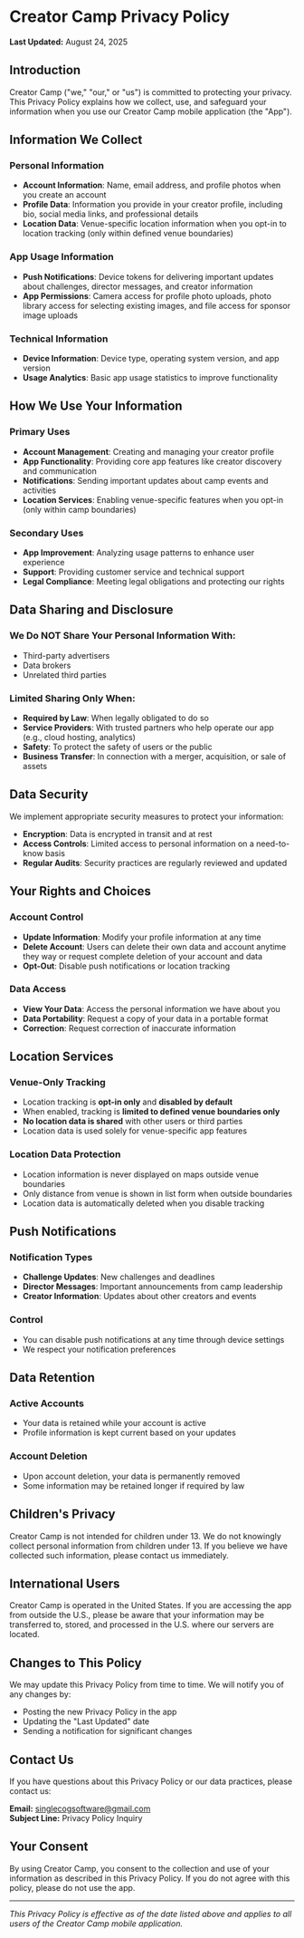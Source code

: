 # Creator Camp Privacy Policy

**Last Updated:** August 24, 2025

## Introduction

Creator Camp ("we," "our," or "us") is committed to protecting your privacy. This Privacy Policy explains how we collect, use, and safeguard your information when you use our Creator Camp mobile application (the "App").

## Information We Collect

### Personal Information
- **Account Information**: Name, email address, and profile photos when you create an account
- **Profile Data**: Information you provide in your creator profile, including bio, social media links, and professional details
- **Location Data**: Venue-specific location information when you opt-in to location tracking (only within defined venue boundaries)

### App Usage Information
- **Push Notifications**: Device tokens for delivering important updates about challenges, director messages, and creator information
- **App Permissions**: Camera access for profile photo uploads, photo library access for selecting existing images, and file access for sponsor image uploads

### Technical Information
- **Device Information**: Device type, operating system version, and app version
- **Usage Analytics**: Basic app usage statistics to improve functionality

## How We Use Your Information

### Primary Uses
- **Account Management**: Creating and managing your creator profile
- **App Functionality**: Providing core app features like creator discovery and communication
- **Notifications**: Sending important updates about camp events and activities
- **Location Services**: Enabling venue-specific features when you opt-in (only within camp boundaries)

### Secondary Uses
- **App Improvement**: Analyzing usage patterns to enhance user experience
- **Support**: Providing customer service and technical support
- **Legal Compliance**: Meeting legal obligations and protecting our rights

## Data Sharing and Disclosure

### We Do NOT Share Your Personal Information With:
- Third-party advertisers
- Data brokers
- Unrelated third parties

### Limited Sharing Only When:
- **Required by Law**: When legally obligated to do so
- **Service Providers**: With trusted partners who help operate our app (e.g., cloud hosting, analytics)
- **Safety**: To protect the safety of users or the public
- **Business Transfer**: In connection with a merger, acquisition, or sale of assets

## Data Security

We implement appropriate security measures to protect your information:
- **Encryption**: Data is encrypted in transit and at rest
- **Access Controls**: Limited access to personal information on a need-to-know basis
- **Regular Audits**: Security practices are regularly reviewed and updated

## Your Rights and Choices

### Account Control
- **Update Information**: Modify your profile information at any time
- **Delete Account**: Users can delete their own data and account anytime they way or request complete deletion of your account and data
- **Opt-Out**: Disable push notifications or location tracking

### Data Access
- **View Your Data**: Access the personal information we have about you
- **Data Portability**: Request a copy of your data in a portable format
- **Correction**: Request correction of inaccurate information

## Location Services

### Venue-Only Tracking
- Location tracking is **opt-in only** and **disabled by default**
- When enabled, tracking is **limited to defined venue boundaries only**
- **No location data is shared** with other users or third parties
- Location data is used solely for venue-specific app features

### Location Data Protection
- Location information is never displayed on maps outside venue boundaries
- Only distance from venue is shown in list form when outside boundaries
- Location data is automatically deleted when you disable tracking

## Push Notifications

### Notification Types
- **Challenge Updates**: New challenges and deadlines
- **Director Messages**: Important announcements from camp leadership
- **Creator Information**: Updates about other creators and events

### Control
- You can disable push notifications at any time through device settings
- We respect your notification preferences

## Data Retention

### Active Accounts
- Your data is retained while your account is active
- Profile information is kept current based on your updates

### Account Deletion
- Upon account deletion, your data is permanently removed 
- Some information may be retained longer if required by law

## Children's Privacy

Creator Camp is not intended for children under 13. We do not knowingly collect personal information from children under 13. If you believe we have collected such information, please contact us immediately.

## International Users

Creator Camp is operated in the United States. If you are accessing the app from outside the U.S., please be aware that your information may be transferred to, stored, and processed in the U.S. where our servers are located.

## Changes to This Policy

We may update this Privacy Policy from time to time. We will notify you of any changes by:
- Posting the new Privacy Policy in the app
- Updating the "Last Updated" date
- Sending a notification for significant changes

## Contact Us

If you have questions about this Privacy Policy or our data practices, please contact us:

**Email:** singlecogsoftware@gmail.com  
**Subject Line:** Privacy Policy Inquiry

## Your Consent

By using Creator Camp, you consent to the collection and use of your information as described in this Privacy Policy. If you do not agree with this policy, please do not use the app.

---

*This Privacy Policy is effective as of the date listed above and applies to all users of the Creator Camp mobile application.*
